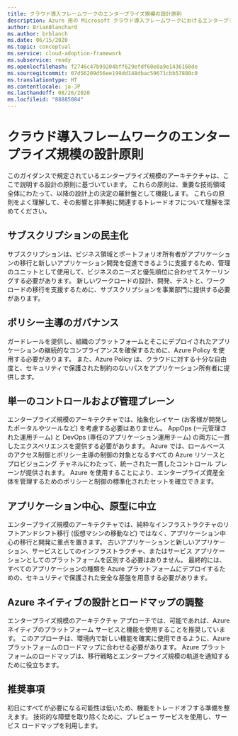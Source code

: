 ```yaml
---
title: クラウド導入フレームワークのエンタープライズ規模の設計原則
description: Azure 用の Microsoft クラウド導入フレームワークにおけるエンタープライズ規模の設計の原則について説明します。
author: BrianBlanchard
ms.author: brblanch
ms.date: 06/15/2020
ms.topic: conceptual
ms.service: cloud-adoption-framework
ms.subservice: ready
ms.openlocfilehash: f2746c47b99204bff629efdf60e8a9e1436168de
ms.sourcegitcommit: 07d56209d56ee199dd148dbac59671cbb57880c0
ms.translationtype: HT
ms.contentlocale: ja-JP
ms.lasthandoff: 08/26/2020
ms.locfileid: "88885084"
---
```

# <a name="cloud-adoption-framework-enterprise-scale-design-principles"></a>クラウド導入フレームワークのエンタープライズ規模の設計原則

このガイダンスで規定されているエンタープライズ規模のアーキテクチャは、ここで説明する設計の原則に基づいています。 これらの原則は、重要な技術領域全体にわたって、以降の設計上の決定の羅針盤として機能します。 これらの原則をよく理解して、その影響と非準拠に関連するトレードオフについて理解を深めてください。

## <a name="subscription-democratization"></a>サブスクリプションの民主化

サブスクリプションは、ビジネス領域とポートフォリオ所有者がアプリケーションの移行と新しいアプリケーション開発を促進できるように支援するため、管理のユニットとして使用して、ビジネスのニーズと優先順位に合わせてスケーリングする必要があります。 新しいワークロードの設計、開発、テストと、ワークロードの移行を支援するために、サブスクリプションを事業部門に提供する必要があります。

## <a name="policy-driven-governance"></a>ポリシー主導のガバナンス

ガードレールを提供し、組織のプラットフォームとそこにデプロイされたアプリケーションの継続的なコンプライアンスを確保するために、Azure Policy を使用する必要があります。 また、Azure Policy は、クラウドに対する十分な自由度と、セキュリティで保護された制約のないパスをアプリケーション所有者に提供します。

## <a name="single-control-and-management-plane"></a>単一のコントロールおよび管理プレーン

エンタープライズ規模のアーキテクチャでは、抽象化レイヤー (お客様が開発したポータルやツールなど) を考慮する必要はありません。 AppOps (一元管理された運用チーム) と DevOps (専任のアプリケーション運用チーム) の両方に一貫したエクスペリエンスを提供する必要があります。 Azure では、ロールベースのアクセス制御とポリシー主導の制御の対象となるすべての Azure リソースとプロビジョニング チャネルにわたって、統一された一貫したコントロール プレーンが提供されます。 Azure を使用することにより、エンタープライズ資産全体を管理するためのポリシーと制御の標準化されたセットを確立できます。

## <a name="application-centric-and-archetype-neutral"></a>アプリケーション中心、原型に中立

エンタープライズ規模のアーキテクチャでは、純粋なインフラストラクチャのリフトアンドシフト移行 (仮想マシンの移動など) ではなく、アプリケーション中心の移行と開発に重点を置きます。 古いアプリケーションと新しいアプリケーション、サービスとしてのインフラストラクチャ、またはサービス アプリケーションとしてのプラットフォームを区別する必要はありません。 最終的には、すべてのアプリケーションの種類を Azure プラットフォームにデプロイするための、セキュリティで保護された安全な基盤を用意する必要があります。

## <a name="align-azure-native-design-and-roadmaps"></a>Azure ネイティブの設計とロードマップの調整

エンタープライズ規模のアーキテクチャ アプローチでは、可能であれば、Azure ネイティブのプラットフォーム サービスと機能を使用することを推奨しています。 このアプローチは、環境内で新しい機能を確実に使用できるように、Azure プラットフォームのロードマップに合わせる必要があります。 Azure プラットフォームのロードマップは、移行戦略とエンタープライズ規模の軌道を通知するために役立ちます。

## <a name="recommendations"></a>推奨事項

初日にすべてが必要になる可能性は低いため、機能をトレードオフする準備を整えます。 技術的な障壁を取り除くために、プレビュー サービスを使用し、サービス ロードマップを利用します。
